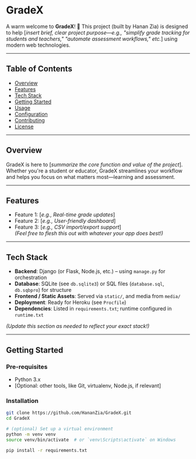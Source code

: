 # GradeX

A warm welcome to **GradeX**! 🌟 This project (built by Hanan Zia) is designed to help [*insert brief, clear project purpose—e.g., "simplify grade tracking for students and teachers," "automate assessment workflows," etc.*] using modern web technologies.

---

##  Table of Contents
- [Overview](#overview)  
- [Features](#features)  
- [Tech Stack](#tech-stack)  
- [Getting Started](#getting-started)  
- [Usage](#usage)  
- [Configuration](#configuration)  
- [Contributing](#contributing)  
- [License](#license)  

---

## Overview
GradeX is here to [*summarize the core function and value of the project*]. Whether you're a student or educator, GradeX streamlines your workflow and helps you focus on what matters most—learning and assessment.

---

## Features
-  Feature 1: [*e.g., Real-time grade updates*]  
-  Feature 2: [*e.g., User-friendly dashboard*]  
-  Feature 3: [*e.g., CSV import/export support*]  
*(Feel free to flesh this out with whatever your app does best!)*  

---

## Tech Stack
- **Backend**: Django (or Flask, Node.js, etc.) – using `manage.py` for orchestration  
- **Database**: SQLite (see `db.sqlite3`) or SQL files (`database.sql`, `db.sqbpro`) for structure  
- **Frontend / Static Assets**: Served via `static/`, and media from `media/`  
- **Deployment**: Ready for Heroku (see `Procfile`)  
- **Dependencies**: Listed in `requirements.txt`; runtime configured in `runtime.txt`  

*(Update this section as needed to reflect your exact stack!)*  

---

## Getting Started

### Pre-requisites
- Python 3.x  
- [Optional: other tools, like Git, virtualenv, Node.js, if relevant]  

### Installation

```bash
git clone https://github.com/HananZia/GradeX.git
cd GradeX

# (optional) Set up a virtual environment
python -m venv venv
source venv/bin/activate  # or `venv\Scripts\activate` on Windows

pip install -r requirements.txt
